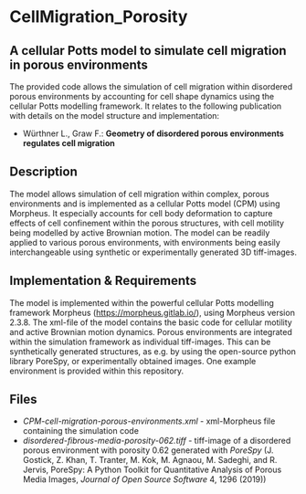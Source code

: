# CellMigration_Porosity

## A cellular Potts model to simulate cell migration in porous environments ##

The provided code allows the simulation of cell migration within disordered porous environments by accounting for cell shape dynamics using the cellular Potts modelling framework. It relates to the following publication with details on the model structure and implementation:
* Würthner L., Graw F.: **Geometry of disordered porous environments regulates cell migration**

## Description
The model allows simulation of cell migration within complex, porous environments and is implemented as a cellular Potts model (CPM) using Morpheus. It especially accounts for cell body deformation to capture effects of cell confinement within the porous structures, with cell motility being modelled by active Brownian motion. The model can be readily applied to various porous environments, with environments being easily interchangeable using synthetic or experimentally generated 3D tiff-images.

## Implementation & Requirements
The model is implemented within the powerful cellular Potts modelling framework Morpheus (https://morpheus.gitlab.io/), using Morpheus version 2.3.8. The xml-file of the model contains the basic code for cellular motility and active Brownian motion dynamics. Porous environments are integrated within the simulation framework as individual tiff-images. This can be synthetically generated structures, as e.g. by using the open-source python library PoreSpy, or experimentally obtained images. One example environment is provided within this repository.

## Files
* *CPM-cell-migration-porous-environments.xml* - xml-Morpheus file containing the simulation code
* *disordered-fibrous-media-porosity-062.tiff* - tiff-image of a disordered porous environment with porosity 0.62 generated with *PoreSpy* (J. Gostick, Z. Khan, T. Tranter, M. Kok, M. Agnaou, M. Sadeghi, and R. Jervis, PoreSpy: A Python Toolkit for Quantitative Analysis of Porous Media Images, *Journal of Open Source Software* 4, 1296 (2019))

